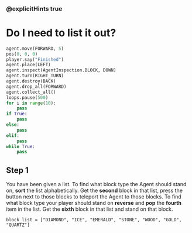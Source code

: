### @explicitHints true

# Do I need to list it out? 

```python
agent.move(FORWARD, 5)
pos(0, 0, 0)
player.say("Finished")
agent.place(LEFT)
agent.inspect(AgentInspection.BLOCK, DOWN) 
agent.turn(RIGHT_TURN)
agent.destroy(BACK)
agent.drop_all(FORWARD)
agent.collect_all()
loops.pause(500)
for i in range(10):
    pass
if True: 
    pass
else: 
    pass
elif:
    pass
while True:
    pass
```

## Step 1
You have been given a list. To find what block type the Agent should stand on, **sort** the list alphabetically. 
Get the **second** block in that list, press the button next to those blocks to teleport the Agent to those blocks. To find what block type your player should stand on **reverse** and **pop** the **fourth** item in the list. 
Get the **sixth** block in that list and stand on that block. 

```template
block_list = ["DIAMOND", "ICE", "EMERALD", "STONE", "WOOD", "GOLD", "QUARTZ"]
```